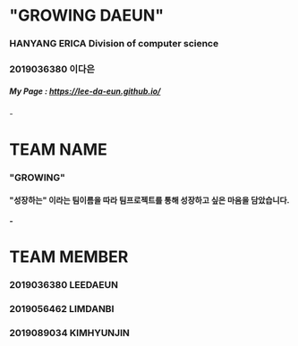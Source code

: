 # "GROWING DAEUN"
### HANYANG ERICA Division of computer science
### 2019036380 이다은
#####  *My Page : https://lee-da-eun.github.io/* 
###### -

# TEAM NAME
### "GROWING"
#### "성장하는" 이라는 팀이름을 따라 팀프로젝트를 통해 성장하고 싶은 마음을 담았습니다. 
##### - 
# TEAM MEMBER
### 2019036380 LEEDAEUN
### 2019056462 LIMDANBI
### 2019089034 KIMHYUNJIN

